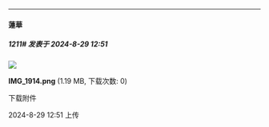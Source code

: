 ﻿
*****

####  蓮華  
##### 1211#       发表于 2024-8-29 12:51

<img src="https://img.saraba1st.com/forum/202408/29/125116yootjtx01etp2xnj.png" referrerpolicy="no-referrer">

<strong>IMG_1914.png</strong> (1.19 MB, 下载次数: 0)

下载附件

2024-8-29 12:51 上传

